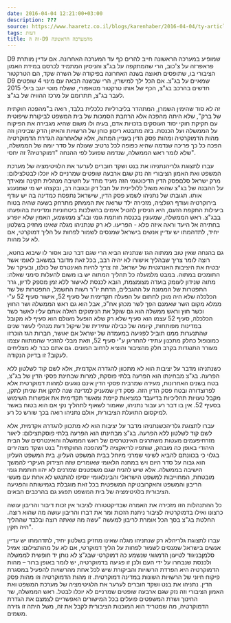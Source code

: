 ```yaml
---
date: 2016-04-04 12:21:00+03:00
description: ???
source: https://www.haaretz.co.il/blogs/karenhaber/2016-04-04/ty-article/0000017f-f8d3-d044-adff-fbfba7ef0000
tags: דעות
title: זה ה-D9 מהמערכה הראשונה
---
```


D9 שמופיע במערכה הראשונה חייב להרים כף עד המערכה האחרונה. אם עדיין מותרת פראפרזה על צ'כוב, הרי שהמתקפה על בג"צ והניסיון המתמיד לכרסם במידת האמון הציבורי בו, שתופסים תאוצה בשנה האחרונה בפיקודה של השרה שקד, הם הטרקטור D9 שמאיים על בג"צ. אם הכל ילך למישרין, הרי שבשנה הבאה עם מינוי 4 שופטים חדשים בהרכב בג"צ, הכף של אותו טרקטור מטאפורי, ששלח מוטי יוגב ביולי 2015 לעבר בג"צ, תתרומם על מרכז ההוויה של בג"צ.

זה לא סוד שהימין השמרן, המתהדר בליברליות כלכלית בלבד, רואה ב"מהפכה חוקתית של ברק", שלא היתה מהפכה אלא הרחבת הסמכות של בית המשפט לביקורת שיפוטית עם חקיקת חוקי יסוד העוסקים בזכויות אדם, בעיה ולו משום שהיא מגבירה את הפיקוח על הממשלה ועל הכנסת. בזה מתבטא ריסון כוחן של הרשויות והאיזון הדק שביניהן וזה מהות הדמוקרטיה ומהות פסק הדין בעניין המתוה, אלא שלאחרונה הגדרת הדמוקרטיה הפכה כל כך פריכה שנדמה שהיא כפופה לכל נרטיב שעולה על סדר יומה של הממשלה, שלא לומר ראש הממשלה, שנדמה שפועל לפי ההנחה "דמוקרטיה? זה יחסי".

 עברו לתצוגת גלריהנתניהו את בנט ושקד חוברים לערער את הלגיטימציה של מערכת המשפט ואת האמון הציבורי וזה נזק שגם ארבעה שופטים שמרניים לא יוכלו לבטלצילום: מרק ישראל סלםפסק הדין הדיכוטומי הזה מעיד מחד על חשיבה מנהלית תקינה ומאידך על ההבנה של בג"צ שהוא משול ללוליינית על חבל דק ובגובה רב, ובקצהו יש מי שמנענע אותו. תגובתו של נתניהו לשמע פסק הדין, שישראל נתפסת כמדינה בה יש עודף בירוקרטיה ועודף רגולציה, מזכירה ילד שרואה את הממתק מתרחק בשעה שהיה בטוח ביעילות התקפת הזעם, היא הניסיון להטיל אימים בהשלכות ביטחוניות ומדיניות בהופעתו בבג"צ. ראש הממשלה, שמעונין בכנסת חותמת גומי ובג"צ ממושמע, האמין שלא יופרע בחתירה אל היעד וראה איזה פלא - הפריעו. לא רק שנתניהו מגלה שאינו מחזיק בשלטון יחיד, לתדהמתו יש עדיין אנשים בישראל שמנסים לשמור לפחות על הליך דמוקרטי, אם לא על מהות.

גם בהנחה שאין טוב ממתוה הגז שנתניהו הביא הרי שגם דבר טוב אסור לו שיבוא בחטא, רוצה לומר צריך שבהליך אישורו לא יהיה רבב, בכל זאת מדובר במשאב לאומי אשר יבטיח את היציבות האנרגטית של ישראל. זה צריך להיות האינטרס של כולנו, ובעיקר של התומכים במתוה. במבט מלמעלה כל תהליך המתוה יש בו משום להעלות סימני שאלה: מתוה שנידון לעומק בועדה מצומצמת, הובא לכנסת לאישור ללא זמן מספק לדיון, גרר התפטרות של הממונה על ההגבלים, הדחת יו"ר רשות החשמל, התפטרות של שר הכלכלה שלא היה מוכן לחתום על הפעלה תקדימית של סעיף 52, אישור סעיף 52 ע"י ממלא מקום השר שאמנם הפך לשר מכהן אח"כ, אבל הוא גם ראש הממשלה ושר החוץ וכשר חוץ וראש ממשלה הוא גם שוקל את הנימוקים האלה אותם עליו לאשר כשר הכלכלה, סעיף 52 עצמו הוא סעיף שלא רק שלא הופעל מעולם הוא סעיף לא מקובל במדינות מפותחות, קיומה של כבילה עתידית של שיקול דעת מנהלי לעשר שנים שהתנערות ממנו תוביל לפגיעה במעמדה של ישראל אם יאושר, חברות הגז הוכרזו כמונופול כחלק מתכנון עתידי להחריגן ע"י סעיף 52, וזאת מבלי להזכיר שהמתווה עצמו מעורר התנגדות בקרב חלק מהציבור והוציא לרחוב המונים. גם אתם כבר לא מצליחים לעקוב? זו בדיוק הנקודה.

כשנתניהו מדבר על יציבות הוא לא מתכוון להגדרה אקדמית, אלא לשם קוד לשלטון ללא הפרעה. בג"צ מבחינתו הוא הפרעה בלתי פוסקת, למרות שבחינת פסקי הדין של בג"צ, בטח בשנים האחרונות, מעידה שמרבית פסקי הדין אינם נוגעים למהות דמוקרטית אלא לפרוצדורה ובטח פסק הדין הזה. פסק דין שמעניק למדינה שנה לתקן את שניתן לתקן, מקבל טעויות תהליכיות בדיעבד כמציאות קיימת ומאשר תקדימית את אפשרות השימוש בסעיף 52. אין בו דבר רע עבור נתניהו, שאמור לשאוף לתהליך נקי אם הוא בטוח באשר למיקסום התועלת הציבורית, אולם נתניהו רואה בכך שורש כל רע.

 עברו לתצוגת גלריהכשנתניהו מדבר על יציבות הוא לא מתכוון להגדרה אקדמית, אלא לשם קוד לשלטון ללא הפרעה. בג"צ מבחינתו הוא הפרעה בלתי פוסקתצילום: ליאור מזרחיפעמים מעטות משתרגים האינטרסים של ראש הממשלה והאינטרסים של הבית היהודי באופן כה מובהק, שותפיו לריאקציה ל"מהפכה החוקתית" בנט ושקד מצהירים בגלוי כי בכוונתם להביא לשינוי שמרני מיוחל בבית המשפט העליון. בית המשפט העליון הוא גבוה על סדר היום ויש במחנה הלאומי שאומרים שזה הצידוק העיקרי להמשך הישיבה בממשלה. אלא שיש להניח שגם משפטנים שמרנים לא יהוו חותמת גומי מובטחת, המחוייבות למשפט הישראלי והבינלאומי יוסיפו להתנגש לא אחת עם מעשי הריבון והמשפט והאקרובטיקה המשפטית בכל זאת מוגבלת בגמישותה והפגיעה הציבורית בלגיטימציה של בית המשפט תפגע גם בהרכבים הבאים.

כל ההתנהלות הזו מזכירה את האמרה שבדיקטטורה לציבור אין זכות דיבור והריבון עושה כרצונו ואילו בדמוקרטיה לציבור ניתנת הזכות ומר את דברו והריבון עושה מה שהוא רוצה. החלטת בג"צ בסך הכל אומרת לריבון למעשה "עשה מה שאתה רוצה ובלבד שההליך היה תקין".

 עברו לתצוגת גלריהלא רק שנתניהו מגלה שאינו מחזיק בשלטון יחיד, לתדהמתו יש עדיין אנשים בישראל שמנסים לשמור לפחות על הליך דמוקרטי, אם לא על מהותצילום: אמיל סלמןבניגוד לטיעון הדמגוגי שנשמע כה דמוקרטי שבג"צ לא נותן יד חופשית לממשלה ולכנסת שנבחרו על ידי העם ולכן זו פגיעה בדמוקרטיה, יש לומר באופן ברור – מהות הדמוקרטיה היא הפרדת הרשויות והביקורת שיש לכל אחת מהרשויות להפעיל במסגרת פיקוח חיוני של הרשויות השונות במדינה דמוקרטית. זו מהות הדמוקרטיה וזו מהות פסק הדין. נתניהו את בנט ושקד חוברים לערער את הלגיטימציה של מערכת המשפט ואת האמון הציבורי וזה נזק שגם ארבעה שופטים שמרניים לא יוכלו לבטל. ראש הממשלה, שר החינוך ושרת המשפטים פועלים בכל המישורים האפשריים לצמצם את הגדרת הדמוקרטיה, מה שמטריד הוא המוכנות הציבורית לקבל את זה, משל היתה זו גזירה משמים.